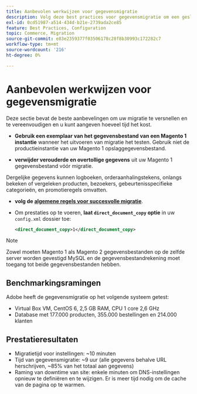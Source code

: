 ```yaml
---
title: Aanbevolen werkwijzen voor gegevensmigratie
description: Volg deze best practices voor gegevensmigratie om een geslaagde upgrade van Magento 1 naar Magento 2 te garanderen.
exl-id: 0cd51987-a514-434d-b21e-2739ada2ce85
feature: Best Practices, Configuration
topic: Commerce, Migration
source-git-commit: e83e2359377f03506178c28f8b30993c172282c7
workflow-type: tm+mt
source-wordcount: '216'
ht-degree: 0%

---
```


# Aanbevolen werkwijzen voor gegevensmigratie

Deze sectie bevat de beste aanbevelingen om uw migratie te versnellen en te vereenvoudigen en u kunt aangeven hoeveel tijd het kost.

* **Gebruik een exemplaar van het gegevensbestand van een Magento 1 instantie** wanneer het uitvoeren van migratie het testen. Gebruik niet de productieinstantie van uw Magento 1 opslaggegevensbestand.

* **verwijder verouderde en overtollige gegevens** uit uw Magento 1 gegevensbestand vóór migratie.

Dergelijke gegevens kunnen logboeken, orderaanhalingstekens, onlangs bekeken of vergeleken producten, bezoekers, gebeurtenisspecifieke categorieën, en promotieregels omvatten.

* **volg de [ algemene regels voor succesvolle migratie](migrate-data/overview.md#migration-overview)**.

* Om prestaties op te voeren, **laat `direct_document_copy` optie** in uw `config.xml` dossier toe:

  ```xml
  <direct_document_copy>1</direct_document_copy>
  ```

>[!NOTE]
>
>Zowel moeten Magento 1 als Magento 2 gegevensbestanden op de zelfde server worden gevestigd MySQL en de gegevensbestandrekening moet toegang tot beide gegevensbestanden hebben.

## Benchmarkingsramingen

Adobe heeft de gegevensmigratie op het volgende systeem getest:

* Virtual Box VM, CentOS 6, 2,5 GB RAM, CPU 1 core 2,6 GHz
* Database met 177.000 producten, 355.000 bestellingen en 214.000 klanten

## Prestatieresultaten

* Migratietijd voor instellingen: ~10 minuten
* Tijd van gegevensmigratie: ~9 uur (alle gegevens behalve URL herschrijven, ~85% van het totaal aan gegevens)
* Raming van downtime van site: enkele minuten om DNS-instellingen opnieuw te definiëren en te wijzigen. Er is meer tijd nodig om de cache van de pagina op te warmen.

